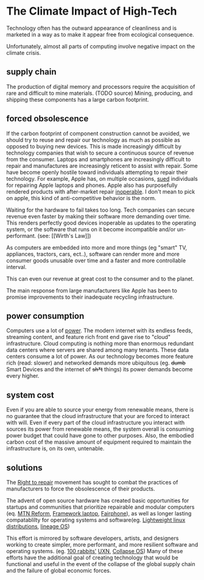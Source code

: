 # The Climate Impact of High-Tech
Technology often has the outward appearance of cleanliness and is marketed in a way as to make it appear free from ecological consequence.

Unfortunately, almost all parts of computing involve negative impact on the climate crisis. 

## supply chain
The production of digital memory and processors require the acquisition of rare and difficult to mine materials. (TODO source) Mining, producing, and shipping these components has a large carbon footprint.

## forced obsolescence
If the carbon footprint of component construction cannot be avoided, we should try to reuse and repair our technology as much as possible as opposed to buying new devices. This is made increasingly difficult by technology companies that wish to secure a continuous source of revenue from the consumer. Laptops and smartphones are increasingly difficult to repair and manufactures are increasingly reticent to assist with repair. Some have become openly hostile toward individuals attempting to repair their technology. For example, Apple has, on multiple occasions, [sued](https://www.vice.com/en/article/a3yadk/apple-sued-an-independent-iphone-repair-shop-owner-and-lost) individuals for repairing Apple laptops and phones. Apple also has purposefully rendered products with after-market repair [inoperable](https://www.wired.com/2016/02/apple-shouldnt-get-to-brick-your-iphone-because-you-fixed-it-yourself/). I don't mean to pick on apple, this kind of anti-competitive behavior is the norm.

Waiting for the hardware to fail takes too long. Tech companies can secure revenue even faster by making their software more demanding over time. This renders perfectly good devices inoperable as updates to the operating system, or the software that runs on it become incompatible and/or un-performant. (see: [[Wirth's Law]]) 

As computers are embedded into more and more things (eg "smart" TV, appliances, tractors, cars, ect..), software can render more and more consumer goods unusable over time and a faster and more controllable interval. 

This can even our revenue at great cost to the consumer and to the planet.

The main response from large manufacturers like Apple has been to promise improvements to their inadequate recycling infrastructure.

## power consumption
Computers use a lot of [power](https://www.theguardian.com/environment/2017/dec/11/tsunami-of-data-could-consume-fifth-global-electricity-by-2025). The modern internet with its endless feeds, streaming content, and feature rich front end gave rise to "cloud" infrastructure. Cloud computing is nothing more than enormous redundant data centers where servers are shared among many tenants. These data centers consume a lot of power. As our technology becomes more feature rich (read: slower) and networked demands more ubiquitous (eg. ~~dumb~~ Smart Devices and the internet of ~~sh\*t~~ things) its power demands become every higher.

## system cost
Even if you are able to source your energy from renewable means, there is no guarantee that the cloud infrastructure that your are forced to interact with will. Even if every part of the cloud infrastructure you interact with sources its power from renewable means, the system overall is consuming power budget that could have gone to other purposes. Also, the embodied carbon cost of the massive amount of equipment required to maintain the infrastructure is, on its own, untenable.

## solutions
The [Right to repair](https://en.wikipedia.org/wiki/Electronics_right_to_repair) movement has sought to combat the practices of manufacturers to force the obsolescence of their products. 

The advent of open source hardware has created basic opportunities for startups and communities that prioritize repairable and modular computers (eq. [MTN Reform](https://mntmn.com/), [Framework laptop](https://frame.work/), [Fairphone](https://www.fairphone.com/en/)), as well as longer lasting compatablilty for operating systems and software(eg. [Lightweight linux distributions](https://xubuntu.org/),  [lineage OS](https://lineageos.org/))

This effort is mirrored by software developers, artists, and designers working to create simpler, more performant, and more resilient software and operating systems. (eg. [100 rabbits'](https://100r.co/site/home.html) [UXN](https://wiki.xxiivv.com/site/uxn.html), [Collapse OS](https://collapseos.org/)) Many of these efforts have the additional goal of creating technology that would be functional and useful in the event of the collapse of the global supply chain and the failure of global economic forces. 